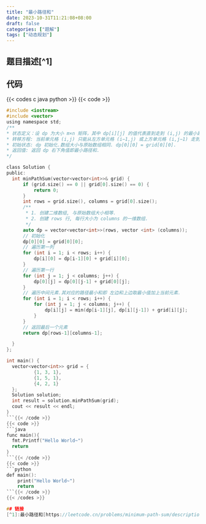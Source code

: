 ```yaml
---
title: "最小路径和"
date: 2023-10-31T11:21:08+08:00
draft: false
categories: ["题解"]
tags: ["动态规划"]
---
```


## 题目描述[^1]

## 代码

{{< codes c java python >}}
  {{< code >}}
  ```c
#include <iostream>
#include <vector>
using namespace std;
/**
 * 状态定义：设 dp 为大小 m×n 矩阵，其中 dp[i][j] 的值代表直到走到 (i,j) 的最小路径和.
 * 转移方程: 当前单元格 (i,j) 只能从左方单元格 (i−1,j) 或上方单元格 (i,j−1) 走到，故只需要考虑矩阵左边界和上边界.
 * 初始状态: dp 初始化.数组大小与原始数组相同. dp[0][0] = grid[0][0].
 * 返回值: 返回 dp 右下角值即最小路径和.
 */

class Solution {
public:
    int minPathSum(vector<vector<int>>& grid) {
        if (grid.size() == 0 || grid[0].size() == 0) {
            return 0;
        }
        int rows = grid.size(), columns = grid[0].size();
        /**
         * 1. 创建二维数组, 与原始数组大小相等.
         * 2. 创建 rows 行, 每行大小为 columns 的一维数组.
         */
        auto dp = vector<vector<int>>(rows, vector <int> (columns));
        // 初始化
        dp[0][0] = grid[0][0];
        // 遍历第一列
        for (int i = 1; i < rows; i++) {
            dp[i][0] = dp[i-1][0] + grid[i][0];
        }
        // 遍历第一行
        for (int j = 1; j < columns; j++) {
            dp[0][j] = dp[0][j-1] + grid[0][j];
        }
        // 遍历中间元素.其对应的路径最小和即 左边和上边取最小值加上当前元素.
        for (int i = 1; i < rows; i++) {
            for (int j = 1; j < columns; j++) {
                dp[i][j] = min(dp[i-1][j], dp[i][j-1]) + grid[i][j];
            }
        }
        // 返回最后一个元素
        return dp[rows-1][columns-1];

    }
};

int main() {
    vector<vector<int>> grid = {
            {1, 3, 1},
            {1, 5, 1},
            {4, 2, 1}
    };
    Solution solution;
    int result = solution.minPathSum(grid);
    cout << result << endl;
}
  ```{{< /code >}}
  {{< code >}}
  ```java
  func main(){
    fmt.Printf("Hello World~")
    return
  }
  ```{{< /code >}}
  {{< code >}}
  ```python
  def main():
      print("Hello World~")
      return
  ```{{< /code >}}
  {{< /codes >}}

## 链接
[^1]:最小路径和[https://leetcode.cn/problems/minimum-path-sum/description/](https://leetcode.cn/problems/minimum-path-sum/description/)
